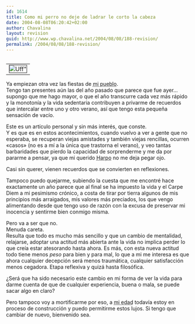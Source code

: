```yaml
---
id: 1614
title: Como mi perro no deje de ladrar le corto la cabeza
date: 2004-08-08T06:20:42+02:00
author: Chavalina
layout: revision
guid: http://www.wp.chavalina.net/2004/08/08/188-revision/
permalink: /2004/08/08/188-revision/
---
```

<table cellspacing="5" cellpadding="10" width="1" align="left">
  <tr>
    <td>
      <img src="http://www.chavalina.net/imagenes/fotos/resaca.jpg" border="1" alt=Uff" border="1">
    </td>
  </tr>
</table>

Ya empiezan otra vez las fiestas de <acronym title="Blanca">mi pueblo</acronym>.  
Tengo tan presentes aún las del a&ntilde;o pasado que parece que fue ayer… supongo que me hago mayor, o que el a&ntilde;o transcurre cada vez más rápido y la monotonía y la vida sedentaria contribuyen a privarme de recuerdos que intercalar entre uno y otro verano, así que tengo esta peque&ntilde;a sensación de vacío.

Este es un artículo personal y sin más interés, que conste.  
Y es que es en estos acontecimientos, cuando vuelvo a ver a gente que no esperaba, se recuperan viejas amistades y también viejas rencillas, ocurren «casos» (no es a mí a la única que trastorna el verano), y veo tantas barbaridades que pierdo la capacidad de sorprenderme y me da por pararme a pensar, ya que mi querido <acronym title="el hijo de perra de mi perro">Harpo</acronym> no me deja pegar ojo.

Casi sin querer, vienen recuerdos que se convierten en reflexiones.

Tampoco puedo quejarme, subiendo la cuesta que me encontré hace exactamente un a&ntilde;o parece que al final se ha impuesto la vida y el Carpe Diem a mi pesimismo crónico, a costa de tirar por tierra algunos de mis principios más arraigados, mis valores más preciados, los que vengo alimentando desde que tengo uso de razón con la excusa de preservar mi inocencia y sentirme bien conmigo misma.

Pero va a ser que no.  
Menuda careta.  
Resulta que todo es mucho más sencillo y que un cambio de mentalidad, relajarse, adoptar una actitud más abierta ante la vida no implica perder lo que creía estar atesorando hasta ahora. Es más, con esta nueva actitud todo tiene menos _peso_ para bien y para mal, lo que a mi me interesa es que ahora cualquier decepción será menos traumática, cualquier satisfacción menos cegadora. Etapa reflexiva y quizá hasta filosófica.

¿Será que ha sido necesario este cambio en mi forma de ver la vida para darme cuenta de que de cualquier experiencia, buena o mala, se puede sacar algo en claro?

Pero tampoco voy a mortificarme por eso, a <acronym title="23">mi edad</acronym> todavía estoy en proceso de construcción y puedo permitirme estos lujos. Si tengo que cambiar de nuevo, bienvenido sea.